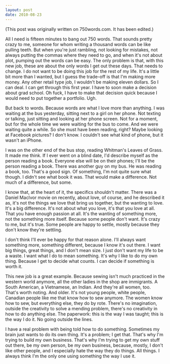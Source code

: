 ```yaml
---
layout: post
date: 2010-08-23
--- 
```


(This post was originally written on 750words.com. It has been edited.)

All I need is fifteen minutes to bang out 750 words. That sounds pretty crazy to me, someone for whom writing a thousand words can be like pulling teeth. But when you're just rambling, not looking for mistakes, not always putting the commas where they need to go, and when it's not about plot, pumping out the words can be easy. The only problem is that, with this new job, these are about the only words I get out these days. That needs to change. I do not want to be doing this job for the rest of my life. It's a little bit more than I wanted, but I guess the trade-off is that I'm making more money. Any other retail type job, I wouldn't be making eleven dollars. So I can deal. I can get through this first year. I have to soon make a decision about grad school. Oh fuck, I have to make that decision quick because I would need to put together a portfolio. Ugh. 

But back to words. Because words are what I love more than anything. I was waiting at the bus yesterday, sitting next to a girl on her phone. Not texting or talking, just sitting and looking at her phone screen. Not for a moment, but for the whole time we were waiting for the bus to come. And we were waiting quite a while. So she must have been reading, right? Maybe looking at Facebook pictures? I don't know. I couldn't see what kind of phone, but it wasn't an iPhone.

I was on the other end of the bus stop, reading Whitman's Leaves of Grass. It made me think. If I ever went on a blind date, I'd describe myself as the person reading a book. Everyone else will be on their phones; I'll be the person reading a book. There was another guy on my bus. He was reading a book, too. That's a good sign. Of something, I'm not quite sure what though. I didn't see what book it was. That would make a difference. Not much of a difference, but some.

I know that, at the heart of it, the specifics shouldn't matter. There was a Daniel MacIvor movie on recently, about love, of course, and he described it as, it's not the things we love that bring us together, but the wanting to love. It's a big difference. It's not about what you love, it's that you love at all. That you have enough passion at all. It's the wanting of something more, not the something more itself. Because some people don't want. It's crazy to me, but it's true. Some people are happy to settle, mostly because they don't know they're settling.

I don't think I'll ever be happy for that reason alone. I'll always want something more, something different, because I know it's out there. I want big things, great things, and I don't mean size. I just don't want my life to be a waste. I want what I do to mean something. It's why I like to do my own thing. Because I get to decide what counts. I can decide if something is worth it.

This new job is a great example. Because sewing isn't much practiced in the western world anymore, all the other ladies in the shop are immigrants. A South American, a Vietnamese, an Indian. And they're all women, too. That's worth noting. And older. It's not young people, white people, Canadian people like me that know how to sew anymore. The women know how to sew, but everything else, they do by rote. There's no imagination, outside the creativity to solve a mending problem, there's no creativity in how to do anything else. The paperwork: this is the way I was taught; this is the way I do it. No going outside the lines. 

I have a real problem with being told how to do something. Sometimes my brain just wants to do its own thing. It's a problem; I get that. That's why I'm trying to build my own business. That's why I'm trying to get my own stuff out there, be my own person, be my own business, because, mostly, I don't like other people, and I especially hate the way they do things. All things. I always think I'm the only one using something the way I use it.
